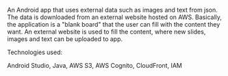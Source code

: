 An Android app that uses external data such as images and text from json. The data is downloaded from an external website hosted on AWS.
Basically, the application is a "blank board" that the user can fill with the content they want. An external website is used to fill the content, where new slides, images and text can be uploaded to app.

Technologies used:

Android Studio, Java, AWS S3, AWS Cognito, CloudFront, IAM
